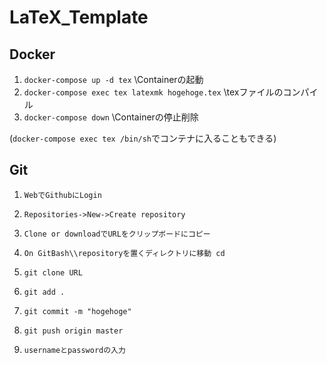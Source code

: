 # LaTeX_Template

## Docker

1. `docker-compose up -d tex` \\Containerの起動
2. `docker-compose exec tex latexmk hogehoge.tex` \\texファイルのコンパイル
3. `docker-compose down` \\Containerの停止削除

(`docker-compose exec tex /bin/sh`でコンテナに入ることもできる)

## Git

1. `WebでGithubにLogin`
2. `Repositories->New->Create repository`
3. `Clone or downloadでURLをクリップボードにコピー`
4. `On GitBash\\repositoryを置くディレクトリに移動 cd`
5. `git clone URL`

1. `git add .`
2. `git commit -m "hogehoge"`
3. `git push origin master`
4. `usernameとpasswordの入力`